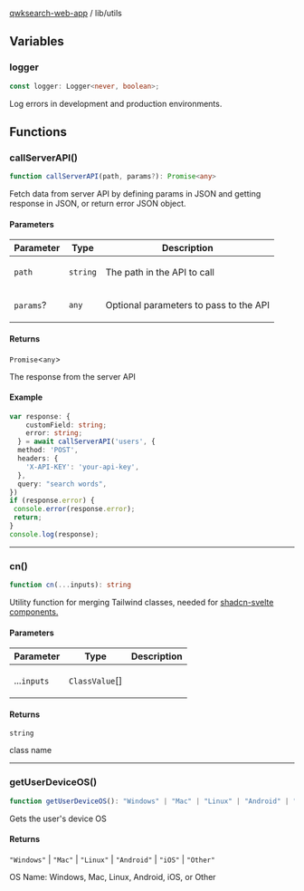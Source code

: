 [qwksearch-web-app](../modules.md) / lib/utils

## Variables

### logger

```ts
const logger: Logger<never, boolean>;
```

Log errors in development and production environments.

## Functions

### callServerAPI()

```ts
function callServerAPI(path, params?): Promise<any>
```

Fetch data from server API by defining params in JSON
and getting response in JSON, or return error JSON object.

#### Parameters

<table>
<thead>
<tr>
<th>Parameter</th>
<th>Type</th>
<th>Description</th>
</tr>
</thead>
<tbody>
<tr>
<td>

`path`

</td>
<td>

`string`

</td>
<td>

The path in the API to call

</td>
</tr>
<tr>
<td>

`params`?

</td>
<td>

`any`

</td>
<td>

Optional parameters to pass to the API

</td>
</tr>
</tbody>
</table>

#### Returns

`Promise`&lt;`any`&gt;

The response from the server API

#### Example

```ts
var response: {
    customField: string;
    error: string;
  } = await callServerAPI('users', {
  method: 'POST',
  headers: {
    'X-API-KEY': 'your-api-key',
  },
  query: "search words",
})
if (response.error) {
 console.error(response.error);
 return;
}
console.log(response);
```

***

### cn()

```ts
function cn(...inputs): string
```

Utility function for merging Tailwind classes, needed for
[shadcn-svelte components.](https://next.shadcn-svelte.com/docs/migration/svelte-5#update-utils)

#### Parameters

<table>
<thead>
<tr>
<th>Parameter</th>
<th>Type</th>
<th>Description</th>
</tr>
</thead>
<tbody>
<tr>
<td>

...`inputs`

</td>
<td>

`ClassValue`[]

</td>
<td>

</td>
</tr>
</tbody>
</table>

#### Returns

`string`

class name

***

### getUserDeviceOS()

```ts
function getUserDeviceOS(): "Windows" | "Mac" | "Linux" | "Android" | "iOS" | "Other"
```

Gets the user's device OS

#### Returns

`"Windows"` \| `"Mac"` \| `"Linux"` \| `"Android"` \| `"iOS"` \| `"Other"`

OS Name: Windows, Mac, Linux, Android, iOS, or Other
